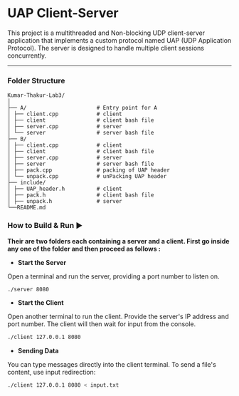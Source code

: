 # UAP Client-Server

This project is a multithreaded and Non-blocking UDP client-server application that implements a custom protocol named UAP (UDP Application Protocol). The server is designed to handle multiple client sessions concurrently.

---

### Folder Structure
```
Kumar-Thakur-Lab3/
│
├── A/                      # Entry point for A
│ ├── client.cpp            # client
│ ├── client                # client bash file
│ ├── server.cpp            # server
│ └── server                # server bash file
├── B/
│ ├── client.cpp            # client
│ ├── client                # client bash file
│ ├── server.cpp            # server
│ ├── server                # server bash file
│ ├── pack.cpp              # packing of UAP header
│ └── unpack.cpp            # unPacking UAP header
├── include/
│ ├── UAP_header.h          # client
│ ├── pack.h                # client bash file
│ ├── unpack.h              # server
└──README.md
```

### How to Build & Run ▶️

**Their are two folders each containing a server and a client. First go inside any one of the folder and then proceed as follows :**

* **Start the Server**

Open a terminal and run the server, providing a port number to listen on.
```bash
./server 8080
```

* **Start the Client**

Open another terminal to run the client. Provide the server's IP address and port number. The client will then wait for input from the console.
```bash
./client 127.0.0.1 8080
```
* **Sending Data**

You can type messages directly into the client terminal. To send a file's content, use input redirection:
```bash
./client 127.0.0.1 8080 < input.txt
```